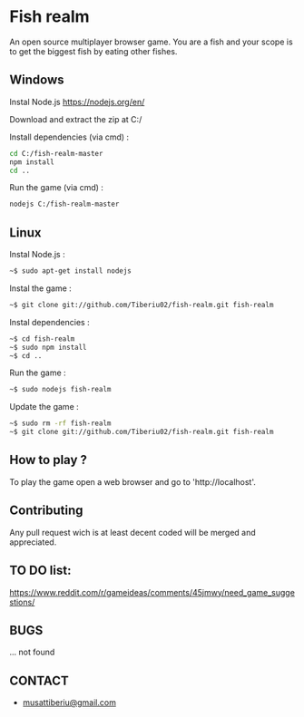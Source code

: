Fish realm
====

An open source multiplayer browser game. You are a fish and your scope is to get the biggest fish by eating other fishes.

## Windows

Instal Node.js
https://nodejs.org/en/

Download and extract the zip at C:/

Install dependencies (via cmd) :
```sh
cd C:/fish-realm-master
npm install
cd ..
```

Run the game (via cmd) :
```sh
nodejs C:/fish-realm-master
```

## Linux

Instal Node.js :
```sh
~$ sudo apt-get install nodejs
```

Instal the game :
```sh
~$ git clone git://github.com/Tiberiu02/fish-realm.git fish-realm
```

Instal dependencies :
```sh
~$ cd fish-realm
~$ sudo npm install
~$ cd ..
```

Run the game :
```sh
~$ sudo nodejs fish-realm
```

Update the game :
```sh
~$ sudo rm -rf fish-realm
~$ git clone git://github.com/Tiberiu02/fish-realm.git fish-realm
```

## How to play ?

To play the game open a web browser and go to 'http://localhost'.

## Contributing

Any pull request wich is at least decent coded will be merged and appreciated.

## TO DO list:

https://www.reddit.com/r/gameideas/comments/45jmwy/need_game_suggestions/

## BUGS

... not found

## CONTACT

- musattiberiu@gmail.com

